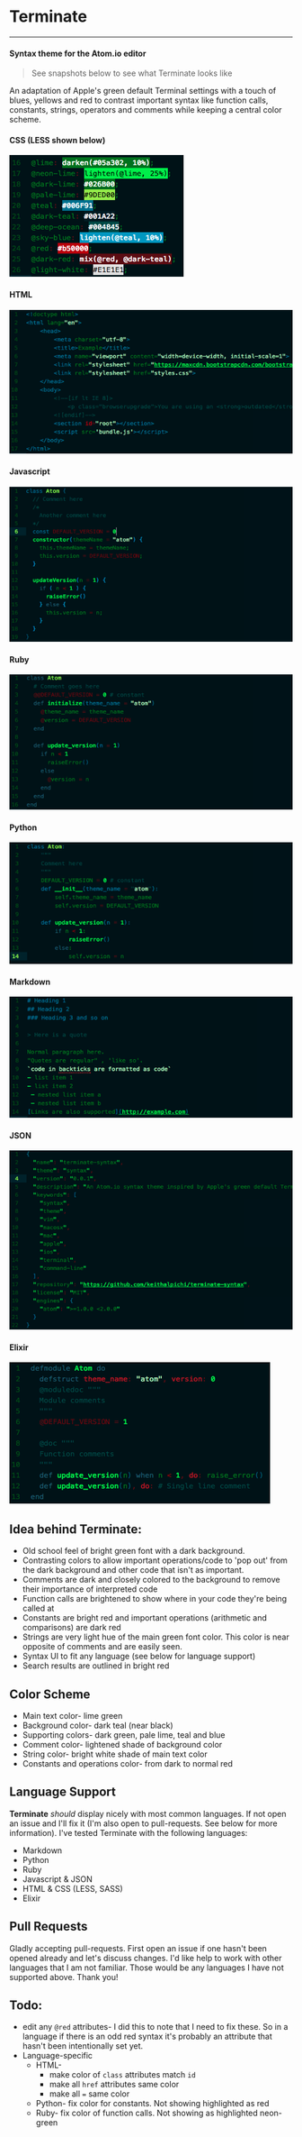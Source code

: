 # Terminate
---
#### Syntax theme for the Atom.io editor

> See snapshots below to see what Terminate looks like

An adaptation of Apple's green default Terminal settings with a touch of blues, yellows and red to contrast important syntax like function calls, constants, strings, operators and comments while keeping a central color scheme.

#### CSS (LESS shown below)
![LESS](images/LESS.png)
#### HTML
![HTML](images/HTML.png)
#### Javascript
![JS](images/JS.png)
#### Ruby
![ruby](images/ruby.png)
#### Python
![python](images/python.png)
#### Markdown
![MD](images/markdown.png)
#### JSON
![json](images/json.png)
#### Elixir
![elixir](images/elixir.png)

## Idea behind Terminate:
- Old school feel of bright green font with a dark background.
- Contrasting colors to allow important operations/code to 'pop out' from the dark background and other code that isn't as important.
 - Comments are dark and closely colored to the background to remove their importance of interpreted code
 - Function calls are brightened to show where in your code they're being called at
 - Constants are bright red and important operations (arithmetic and comparisons) are dark red
 - Strings are very light hue of the main green font color. This color is near opposite of comments and are easily seen.
- Syntax UI to fit any language (see below for language support)
- Search results are outlined in bright red

## Color Scheme
- Main text color- lime green
- Background color- dark teal (near black)
- Supporting colors- dark green, pale lime, teal and blue
- Comment color- lightened shade of background color
- String color- bright white shade of main text color
- Constants and operations color- from dark to normal red

## Language Support
**Terminate** *should* display nicely with most common languages. If not open an issue and I'll fix it (I'm also open to pull-requests. See below for more information). I've tested Terminate with the following languages:
- Markdown
- Python
- Ruby
- Javascript &amp; JSON
- HTML &amp; CSS (LESS, SASS)
- Elixir

## Pull Requests
Gladly accepting pull-requests. First open an issue if one hasn't been opened already and let's discuss changes. I'd like help to work with other languages that I am not familiar. Those would be any languages I have not supported above. Thank you!

## Todo:
- edit any `@red` attributes- I did this to note that I need to fix these. So in a language if there is an odd red syntax it's probably an attribute that hasn't been intentionally set yet.
- Language-specific
  - HTML-
    - make color of `class` attributes match `id`
    - make all `href` attributes same color
    - make all `=` same color
  - Python- fix color for constants. Not showing highlighted as red
  - Ruby- fix color of function calls. Not showing as highlighted neon-green
